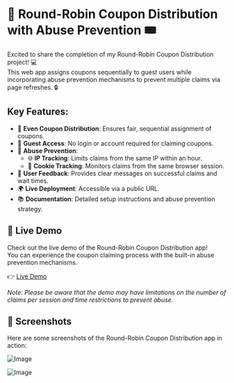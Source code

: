 # 🚀 Round-Robin Coupon Distribution with Abuse Prevention 🎟️

Excited to share the completion of my Round-Robin Coupon Distribution project! 💻  
This web app assigns coupons sequentially to guest users while incorporating abuse prevention mechanisms to prevent multiple claims via page refreshes. 🔒

## Key Features:
- 🎫 **Even Coupon Distribution**: Ensures fair, sequential assignment of coupons.
- 🚪 **Guest Access**: No login or account required for claiming coupons.
- 🔐 **Abuse Prevention**:
  - 🌐 **IP Tracking**: Limits claims from the same IP within an hour.
  - 🍪 **Cookie Tracking**: Monitors claims from the same browser session.
- 💬 **User Feedback**: Provides clear messages on successful claims and wait times.
- 🌍 **Live Deployment**: Accessible via a public URL.
- 📚 **Documentation**: Detailed setup instructions and abuse prevention strategy.

## 🎯 Live Demo
Check out the live demo of the Round-Robin Coupon Distribution app!  
You can experience the coupon claiming process with the built-in abuse prevention mechanisms.

👉 [Live Demo](https://coupon-distribution-app-frontend.onrender.com/)

*Note: Please be aware that the demo may have limitations on the number of claims per session and time restrictions to prevent abuse.*

## 📸 Screenshots
Here are some screenshots of the Round-Robin Coupon Distribution app in action:

![Image](https://github.com/user-attachments/assets/099166a7-e95c-4701-b117-c7474ee9738d)

![Image](https://github.com/user-attachments/assets/34ce13ff-f3b3-4d65-ad9d-7d43bb34d5f3)


